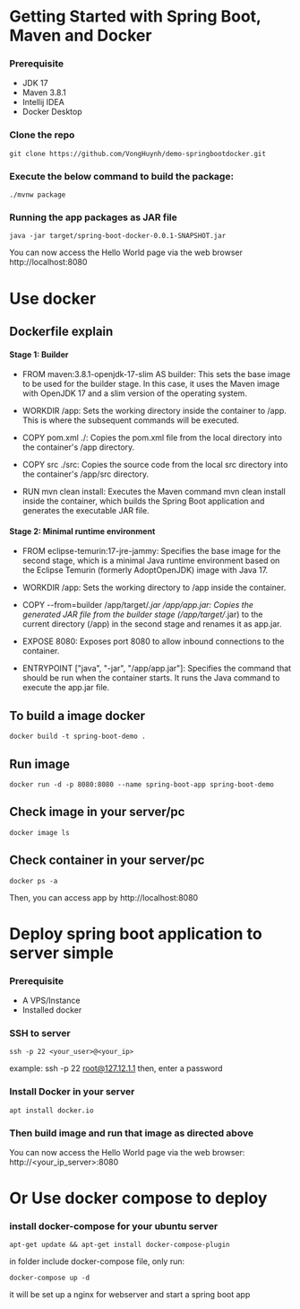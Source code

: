 # Getting Started with Spring Boot, Maven and Docker

### Prerequisite

- JDK 17
- Maven 3.8.1
- Intellij IDEA
- Docker Desktop

### Clone the repo

```
git clone https://github.com/VongHuynh/demo-springbootdocker.git
```


### Execute the below command to build the package:

```
./mvnw package
```

### Running the app packages as JAR file

```
java -jar target/spring-boot-docker-0.0.1-SNAPSHOT.jar 
```

You can now access the Hello World page via the web browser  http://localhost:8080


# Use docker
## Dockerfile explain
#### Stage 1: Builder
- FROM maven:3.8.1-openjdk-17-slim AS builder: This sets the base image to be used for the builder stage. In this case, it uses the Maven image with OpenJDK 17 and a slim version of the operating system.

- WORKDIR /app: Sets the working directory inside the container to /app. This is where the subsequent commands will be executed.

- COPY pom.xml ./: Copies the pom.xml file from the local directory into the container's /app directory.

- COPY src ./src: Copies the source code from the local src directory into the container's /app/src directory.

- RUN mvn clean install: Executes the Maven command mvn clean install inside the container, which builds the Spring Boot application and generates the executable JAR file.


#### Stage 2: Minimal runtime environment
- FROM eclipse-temurin:17-jre-jammy: Specifies the base image for the second stage, which is a minimal Java runtime environment based on the Eclipse Temurin (formerly AdoptOpenJDK) image with Java 17.

- WORKDIR /app: Sets the working directory to /app inside the container.

- COPY --from=builder /app/target/*.jar /app/app.jar: Copies the generated JAR file from the builder stage (/app/target/*.jar) to the current directory (/app) in the second stage and renames it as app.jar.

- EXPOSE 8080: Exposes port 8080 to allow inbound connections to the container.

- ENTRYPOINT ["java", "-jar", "/app/app.jar"]: Specifies the command that should be run when the container starts. It runs the Java command to execute the app.jar file.


## To build a image docker
```
docker build -t spring-boot-demo .
```

## Run image 
```
docker run -d -p 8080:8080 --name spring-boot-app spring-boot-demo
```
## Check image in your server/pc
```
docker image ls
```
## Check container in your server/pc

```
docker ps -a
```
Then, you can access app by http://localhost:8080

# Deploy spring boot application to server simple
### Prerequisite
- A VPS/Instance
- Installed docker

### SSH to server
```
ssh -p 22 <your_user>@<your_ip>
```
example: ssh -p 22 root@127.12.1.1
then, enter a password

### Install Docker in your server
```
apt install docker.io
```
### Then build image and run that image as directed above
You can now access the Hello World page via the web browser:  http://<your_ip_server>:8080


# Or Use docker compose to deploy

### install docker-compose for your ubuntu server
```
apt-get update && apt-get install docker-compose-plugin
```
in folder include docker-compose file, only run:
```
docker-compose up -d
```
it will be set up a nginx for webserver and start a spring boot app
